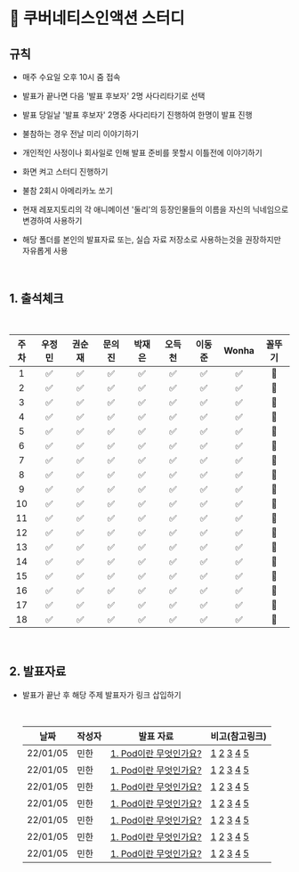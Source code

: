 # :school: 쿠버네티스인액션 스터디  

## 규칙

- 매주 수요일 오후 10시 줌 접속
- 발표가 끝나면 다음 '발표 후보자' 2명 사다리타기로 선택
- 발표 당일날 '발표 후보자' 2명중 사다리타기 진행하여 한명이 발표 진행
- 불참하는 경우 전날 미리 이야기하기
- 개인적인 사정이나 회사일로 인해 발표 준비를 못할시 이틀전에 이야기하기
- 화면 켜고 스터디 진행하기
- 불참 2회시 아메리카노 쏘기

- 현재 레포지토리의 각 애니메이션 '둘리'의 등장인물들의 이름을 자신의 닉네임으로 변경하여 사용하기
- 해당 폴더를 본인의 발표자료 또는, 실습 자료 저장소로 사용하는것을 권장하지만 자유롭게 사용


<br/>

<pr>
  

## 1. 출석체크

  <br/>

| 주차   |  우정민 |  권순재 | 문의진 |  박재은 | 오득천  | 이동준  | Wonha |  꼴뚜기 |
|:-----:|:-----:|:-----:|:-----:|:-----:|:-----:|:-----:|:-----:|:-----:| 
|1      |  ✅   | ✅    |   ✅   |   ✅  |  ✅   |   ✅   |   ✅   |  🔼    |
|2      |  ✅   | ✅    |   ✅   |   ✅  |  ✅   |   ✅   |   ✅   |  🔼    |
|3      |  ✅   | ✅    |   ✅   |   ✅  |  ✅   |   ✅   |   ✅   |  🔼    |
|4      |  ✅   | ✅    |   ✅   |   ✅  |  ✅   |   ✅   |   ✅   |  🔼    |
|5      |  ✅   | ✅    |   ✅   |   ✅  |  ✅   |   ✅   |   ✅   |  🔼    |
|6      |  ✅   | ✅    |   ✅   |   ✅  |  ✅   |   ✅   |   ✅   |  🔼    |
|7      |  ✅   | ✅    |   ✅   |   ✅  |  ✅   |   ✅   |   ✅   |  🔼    |
|8      |  ✅   | ✅    |   ✅   |   ✅  |  ✅   |   ✅   |   ✅   |  🔼    |
|9      |  ✅   | ✅    |   ✅   |   ✅  |  ✅   |   ✅   |   ✅   |  🔼    |
|10      |  ✅   | ✅    |   ✅   |   ✅  |  ✅   |   ✅   |   ✅   |  🔼    |
|11      |  ✅   | ✅    |   ✅   |   ✅  |  ✅   |   ✅   |   ✅   |  🔼    |
|12      |  ✅   | ✅    |   ✅   |   ✅  |  ✅   |   ✅   |   ✅   |  🔼    |
|13      |  ✅   | ✅    |   ✅   |   ✅  |  ✅   |   ✅   |   ✅   |  🔼    |
|14      |  ✅   | ✅    |   ✅   |   ✅  |  ✅   |   ✅   |   ✅   |  🔼    |
|15      |  ✅   | ✅    |   ✅   |   ✅  |  ✅   |   ✅   |   ✅   |  🔼    |
|16      |  ✅   | ✅    |   ✅   |   ✅  |  ✅   |   ✅   |   ✅   |  🔼    |
|17      |  ✅   | ✅    |   ✅   |   ✅  |  ✅   |   ✅   |   ✅   |  🔼    |
|18      |  ✅   | ✅    |   ✅   |   ✅  |  ✅   |   ✅   |   ✅   |  🔼    |

<br/>

## 2. 발표자료

- 발표가 끝난 후 해당 주제 발표자가 링크 삽입하기

  <br/>

  | 날짜  | 작성자          | 발표 자료                                          |비고(참고링크)|   
  | ----- | ------ | -------------- | ---------------------------------------- |
  | 22/01/05 | 민한       | [1. Pod이란 무엇인가요? ](https://minhan2.tistory.com/entry/%EB%A7%88%ED%81%AC%EB%8B%A4%EC%9A%B4%EC%9D%98-%EC%82%AC%EC%9A%A9%EB%B2%95-%EB%8C%80%ED%95%B4%EC%84%9C-%EB%81%84%EC%A0%81%EB%81%84%EC%A0%81)          |[1](https://kubernetes.io/ko/docs/tutorials/hello-minikube/) [2](https://docs.docker.com/storage/storagedriver/) [3](https://kubernetes.io/ko/docs/concepts/overview/what-is-kubernetes/) [4](https://www.44bits.io/ko/keyword/linux-namespace) [5](https://minikube.sigs.k8s.io/docs/start/)| 
  | 22/01/05 | 민한       | [1. Pod이란 무엇인가요? ](https://minhan2.tistory.com/entry/%EB%A7%88%ED%81%AC%EB%8B%A4%EC%9A%B4%EC%9D%98-%EC%82%AC%EC%9A%A9%EB%B2%95-%EB%8C%80%ED%95%B4%EC%84%9C-%EB%81%84%EC%A0%81%EB%81%84%EC%A0%81)          |[1](https://kubernetes.io/ko/docs/tutorials/hello-minikube/) [2](https://docs.docker.com/storage/storagedriver/) [3](https://kubernetes.io/ko/docs/concepts/overview/what-is-kubernetes/) [4](https://www.44bits.io/ko/keyword/linux-namespace) [5](https://minikube.sigs.k8s.io/docs/start/)| 
  | 22/01/05 | 민한       | [1. Pod이란 무엇인가요? ](https://minhan2.tistory.com/entry/%EB%A7%88%ED%81%AC%EB%8B%A4%EC%9A%B4%EC%9D%98-%EC%82%AC%EC%9A%A9%EB%B2%95-%EB%8C%80%ED%95%B4%EC%84%9C-%EB%81%84%EC%A0%81%EB%81%84%EC%A0%81)          |[1](https://kubernetes.io/ko/docs/tutorials/hello-minikube/) [2](https://docs.docker.com/storage/storagedriver/) [3](https://kubernetes.io/ko/docs/concepts/overview/what-is-kubernetes/) [4](https://www.44bits.io/ko/keyword/linux-namespace) [5](https://minikube.sigs.k8s.io/docs/start/)| 
  | 22/01/05 | 민한       | [1. Pod이란 무엇인가요? ](https://minhan2.tistory.com/entry/%EB%A7%88%ED%81%AC%EB%8B%A4%EC%9A%B4%EC%9D%98-%EC%82%AC%EC%9A%A9%EB%B2%95-%EB%8C%80%ED%95%B4%EC%84%9C-%EB%81%84%EC%A0%81%EB%81%84%EC%A0%81)          |[1](https://kubernetes.io/ko/docs/tutorials/hello-minikube/) [2](https://docs.docker.com/storage/storagedriver/) [3](https://kubernetes.io/ko/docs/concepts/overview/what-is-kubernetes/) [4](https://www.44bits.io/ko/keyword/linux-namespace) [5](https://minikube.sigs.k8s.io/docs/start/)| 
  | 22/01/05 | 민한       | [1. Pod이란 무엇인가요? ](https://minhan2.tistory.com/entry/%EB%A7%88%ED%81%AC%EB%8B%A4%EC%9A%B4%EC%9D%98-%EC%82%AC%EC%9A%A9%EB%B2%95-%EB%8C%80%ED%95%B4%EC%84%9C-%EB%81%84%EC%A0%81%EB%81%84%EC%A0%81)          |[1](https://kubernetes.io/ko/docs/tutorials/hello-minikube/) [2](https://docs.docker.com/storage/storagedriver/) [3](https://kubernetes.io/ko/docs/concepts/overview/what-is-kubernetes/) [4](https://www.44bits.io/ko/keyword/linux-namespace) [5](https://minikube.sigs.k8s.io/docs/start/)| 
  | 22/01/05 | 민한       | [1. Pod이란 무엇인가요? ](https://minhan2.tistory.com/entry/%EB%A7%88%ED%81%AC%EB%8B%A4%EC%9A%B4%EC%9D%98-%EC%82%AC%EC%9A%A9%EB%B2%95-%EB%8C%80%ED%95%B4%EC%84%9C-%EB%81%84%EC%A0%81%EB%81%84%EC%A0%81)          |[1](https://kubernetes.io/ko/docs/tutorials/hello-minikube/) [2](https://docs.docker.com/storage/storagedriver/) [3](https://kubernetes.io/ko/docs/concepts/overview/what-is-kubernetes/) [4](https://www.44bits.io/ko/keyword/linux-namespace) [5](https://minikube.sigs.k8s.io/docs/start/)| 
  | 22/01/05 | 민한       | [1. Pod이란 무엇인가요? ](https://minhan2.tistory.com/entry/%EB%A7%88%ED%81%AC%EB%8B%A4%EC%9A%B4%EC%9D%98-%EC%82%AC%EC%9A%A9%EB%B2%95-%EB%8C%80%ED%95%B4%EC%84%9C-%EB%81%84%EC%A0%81%EB%81%84%EC%A0%81)          |[1](https://kubernetes.io/ko/docs/tutorials/hello-minikube/) [2](https://docs.docker.com/storage/storagedriver/) [3](https://kubernetes.io/ko/docs/concepts/overview/what-is-kubernetes/) [4](https://www.44bits.io/ko/keyword/linux-namespace) [5](https://minikube.sigs.k8s.io/docs/start/)| 
</pr>
